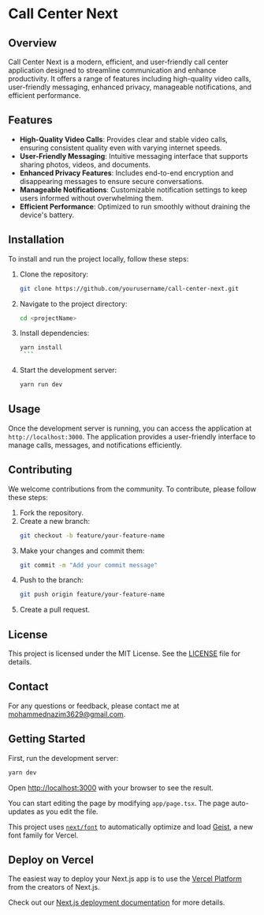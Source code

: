 # Call Center Next

## Overview

Call Center Next is a modern, efficient, and user-friendly call center application designed to streamline communication and enhance productivity. It offers a range of features including high-quality video calls, user-friendly messaging, enhanced privacy, manageable notifications, and efficient performance.

## Features

- **High-Quality Video Calls**: Provides clear and stable video calls, ensuring consistent quality even with varying internet speeds.
- **User-Friendly Messaging**: Intuitive messaging interface that supports sharing photos, videos, and documents.
- **Enhanced Privacy Features**: Includes end-to-end encryption and disappearing messages to ensure secure conversations.
- **Manageable Notifications**: Customizable notification settings to keep users informed without overwhelming them.
- **Efficient Performance**: Optimized to run smoothly without draining the device's battery.

## Installation

To install and run the project locally, follow these steps:

1. Clone the repository:
   ```bash
   git clone https://github.com/yourusername/call-center-next.git
   ```
2. Navigate to the project directory:
   ```bash
   cd <projectName>
   ```
3. Install dependencies:
   ````bash
   yarn install
    ```
   ````
4. Start the development server:
   ```bash
   yarn run dev
   ```

## Usage

Once the development server is running, you can access the application at `http://localhost:3000`. The application provides a user-friendly interface to manage calls, messages, and notifications efficiently.

## Contributing

We welcome contributions from the community. To contribute, please follow these steps:

1. Fork the repository.
2. Create a new branch:
   ```bash
   git checkout -b feature/your-feature-name
   ```
3. Make your changes and commit them:
   ```bash
   git commit -m "Add your commit message"
   ```
4. Push to the branch:
   ```bash
   git push origin feature/your-feature-name
   ```
5. Create a pull request.

## License

This project is licensed under the MIT License. See the [LICENSE](LICENSE) file for details.

## Contact

For any questions or feedback, please contact me at mohammednazim3629@gmail.com.

## Getting Started

First, run the development server:

```bash
yarn dev
```

Open [http://localhost:3000](http://localhost:3000) with your browser to see the result.

You can start editing the page by modifying `app/page.tsx`. The page auto-updates as you edit the file.

This project uses [`next/font`](https://nextjs.org/docs/app/building-your-application/optimizing/fonts) to automatically optimize and load [Geist](https://vercel.com/font), a new font family for Vercel.

## Deploy on Vercel

The easiest way to deploy your Next.js app is to use the [Vercel Platform](https://vercel.com/new?utm_medium=default-template&filter=next.js&utm_source=create-next-app&utm_campaign=create-next-app-readme) from the creators of Next.js.

Check out our [Next.js deployment documentation](https://nextjs.org/docs/app/building-your-application/deploying) for more details.
